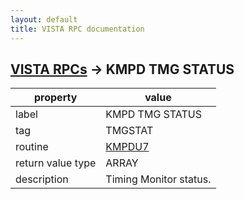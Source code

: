 ```yaml
---
layout: default
title: VISTA RPC documentation
---
```




## [VISTA RPCs](TableOfContent.md) &#8594; KMPD TMG STATUS 

 property | value 
--- | --- 
 label | KMPD TMG STATUS
 tag | TMGSTAT
 routine | [KMPDU7](http://code.osehra.org/dox/Routine_KMPDU7_source.html)
 return value type | ARRAY
 description | Timing Monitor status.